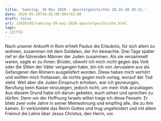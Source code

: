 ```yaml
---
title: 'Samstag, 30 Mai 2020 : Apostelgeschichte 28,16-20.30-31.'
date: 2020-05-29T18:02:00.001+02:00
draft: false
url: /2020/05/samstag-30-mai-2020-apostelgeschichte.html
tags: 
- LECTIO
---
```


Nach unserer Ankunft in Rom erhielt Paulus die Erlaubnis, für sich allein zu wohnen, zusammen mit dem Soldaten, der ihn bewachte. Drei Tage später rief er die führenden Männer der Juden zusammen. Als sie versammelt waren, sagte er zu ihnen: Brüder, obwohl ich mich nicht gegen das Volk oder die Sitten der Väter vergangen habe, bin ich von Jerusalem aus als Gefangener den Römern ausgeliefert worden. Diese haben mich verhört und wollten mich freilassen, da nichts gegen mich vorlag, worauf der Tod steht. Weil aber die Juden Einspruch erhoben, war ich gezwungen, Berufung beim Kaiser einzulegen, jedoch nicht, um mein Volk anzuklagen. Aus diesem Grund habe ich darum gebeten, euch sehen und sprechen zu dürfen. Denn um der Hoffnung Israels willen trage ich diese Fesseln. Er blieb zwei volle Jahre in seiner Mietwohnung und empfing alle, die zu ihm kamen. Er verkündete das Reich Gottes und trug ungehindert und mit allem Freimut die Lehre über Jesus Christus, den Herrn, vor.